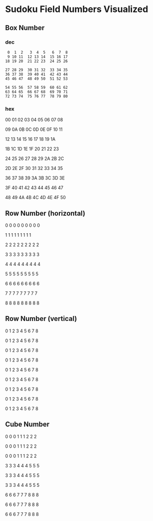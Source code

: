 # Sudoku Field Numbers Visualized

## Box Number

### dec
```
 0  1  2   3  4  5   6  7  8
 9 10 11  12 13 14  15 16 17
18 19 20  21 22 23  24 25 26

27 28 29  30 31 32  33 34 35
36 37 38  39 40 41  42 43 44
45 46 47  48 49 50  51 52 53

54 55 56  57 58 59  60 61 62
63 64 65  66 67 68  69 70 71
72 73 74  75 76 77  78 79 80
```

### hex

00 01 02  03 04 05  06 07 08

09 0A 0B  0C 0D 0E  0F 10 11

12 13 14  15 16 17  18 19 1A


1B 1C 1D  1E 1F 20  21 22 23

24 25 26  27 28 29  2A 2B 2C

2D 2E 2F  30 31 32  33 34 35


36 37 38  39 3A 3B  3C 3D 3E

3F 40 41  42 43 44  45 46 47

48 49 4A  4B 4C 4D  4E 4F 50


## Row Number (horizontal)

0 0 0  0 0 0  0 0 0

1 1 1  1 1 1  1 1 1

2 2 2  2 2 2  2 2 2


3 3 3  3 3 3  3 3 3

4 4 4  4 4 4  4 4 4

5 5 5  5 5 5  5 5 5


6 6 6  6 6 6  6 6 6

7 7 7  7 7 7  7 7 7

8 8 8  8 8 8  8 8 8


## Row Number (vertical)

0 1 2  3 4 5  6 7 8

0 1 2  3 4 5  6 7 8

0 1 2  3 4 5  6 7 8


0 1 2  3 4 5  6 7 8

0 1 2  3 4 5  6 7 8

0 1 2  3 4 5  6 7 8


0 1 2  3 4 5  6 7 8

0 1 2  3 4 5  6 7 8

0 1 2  3 4 5  6 7 8


## Cube Number

0 0 0  1 1 1  2 2 2

0 0 0  1 1 1  2 2 2

0 0 0  1 1 1  2 2 2


3 3 3  4 4 4  5 5 5

3 3 3  4 4 4  5 5 5

3 3 3  4 4 4  5 5 5


6 6 6  7 7 7  8 8 8

6 6 6  7 7 7  8 8 8

6 6 6  7 7 7  8 8 8
